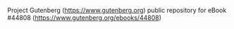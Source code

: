 Project Gutenberg (https://www.gutenberg.org) public repository for eBook #44808 (https://www.gutenberg.org/ebooks/44808)
